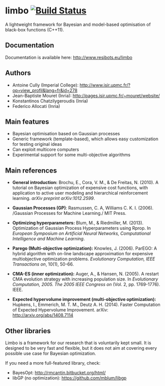 limbo [![Build Status](https://travis-ci.org/resibots/limbo.svg?branch=master)](https://travis-ci.org/resibots/limbo)
=====

A lightweight framework for Bayesian and model-based optimisation of black-box functions (C++11).

Documentation
-------------
Documentation is available here: http://www.resibots.eu/limbo


Authors
------
- Antoine Cully (Imperial College): http://www.isir.upmc.fr/?op=view_profil&lang=fr&id=278
- Jean-Baptiste Mouret (Inria): http://pages.isir.upmc.fr/~mouret/website/
- Konstantinos Chatzilygeroudis (Inria)
- Federico Allocati (Inria)

Main features
-------------
- Bayesian optimisation based on Gaussian processes
- Generic framework (template-based), which allows easy customization for testing original ideas
- Can exploit multicore computers
- Experimental support for some multi-objective algorithms

Main references
---------------

- **General introduction:** Brochu, E., Cora, V. M., & De Freitas, N. (2010). A tutorial on Bayesian optimization of expensive cost functions, with application to active user modeling and hierarchical reinforcement learning. *arXiv preprint arXiv:1012.2599*.

- **Gaussian Processes (GP)**: Rasmussen, C. A, Williams C. K. I. (2006). /Gaussian Processes for Machine Learning./ MIT Press.

- **Optimizing hyperparameters:** Blum, M., & Riedmiller, M. (2013). Optimization of Gaussian Process Hyperparameters using Rprop. In *European Symposium on Artificial Neural Networks, Computational Intelligence and Machine Learning*.

- **Parego (Multi-objective optimization):** Knowles, J. (2006). ParEGO: A hybrid algorithm with on-line landscape approximation for expensive multiobjective optimization problems. *Evolutionary Computation, IEEE Transactions on*, 10(1), 50-66.

- **CMA-ES (inner optimization):** Auger, A., & Hansen, N. (2005). A restart CMA evolution strategy with increasing population size. In *Evolutionary Computation, 2005. The 2005 IEEE Congress on* (Vol. 2, pp. 1769-1776). IEEE.

- **Expected hypervolume improvement (multi-objective optimization):** Hupkens, I., Emmerich, M. T. M., Deutz A. H. (2014). Faster Computation of Expected Hypervolume Improvement. arXiv: http://arxiv.org/abs/1408.7114


Other libraries
---------------
Limbo is a framework for our research that is voluntarily kept small. It is designed to be very fast and flexible, but it does not aim at covering every possible use case for Bayesian optimization.

If you need a more full-featured library, check:
- BayesOpt: http://rmcantin.bitbucket.org/html/
- libGP (no optimization): https://github.com/mblum/libgp
